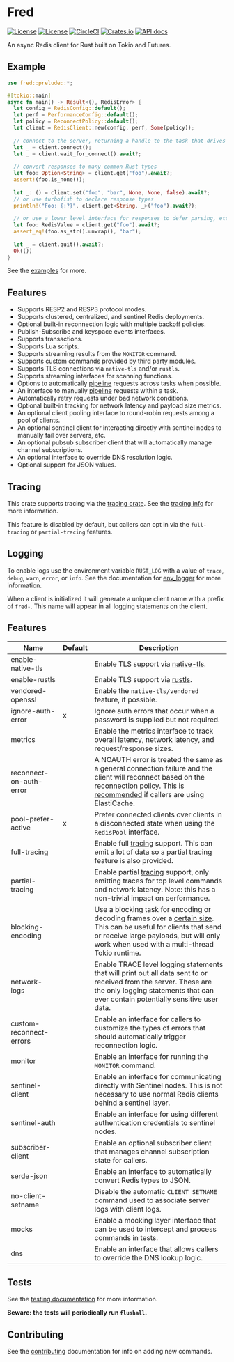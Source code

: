 Fred
====

[![License](https://img.shields.io/badge/license-MIT-blue.svg)](https://opensource.org/licenses/MIT)
[![License](https://img.shields.io/badge/License-Apache%202.0-blue.svg)](https://opensource.org/licenses/Apache-2.0)
[![CircleCI](https://circleci.com/gh/aembke/fred.rs/tree/main.svg?style=svg)](https://circleci.com/gh/aembke/fred.rs/tree/main)
[![Crates.io](https://img.shields.io/crates/v/fred.svg)](https://crates.io/crates/fred)
[![API docs](https://docs.rs/fred/badge.svg)](https://docs.rs/fred)

An async Redis client for Rust built on Tokio and Futures. 

## Example 

```rust
use fred::prelude::*;

#[tokio::main]
async fn main() -> Result<(), RedisError> {
  let config = RedisConfig::default();
  let perf = PerformanceConfig::default();
  let policy = ReconnectPolicy::default();
  let client = RedisClient::new(config, perf, Some(policy));
  
  // connect to the server, returning a handle to the task that drives the connection
  let _ = client.connect();
  let _ = client.wait_for_connect().await?;
 
  // convert responses to many common Rust types
  let foo: Option<String> = client.get("foo").await?;
  assert!(foo.is_none());
  
  let _: () = client.set("foo", "bar", None, None, false).await?;
  // or use turbofish to declare response types
  println!("Foo: {:?}", client.get<String, _>("foo").await?);
  
  // or use a lower level interface for responses to defer parsing, etc
  let foo: RedisValue = client.get("foo").await?;
  assert_eq!(foo.as_str().unwrap(), "bar");
  
  let _ = client.quit().await?;
  Ok(())
}
```

See the [examples](examples/README.md) for more.

## Features

* Supports RESP2 and RESP3 protocol modes.
* Supports clustered, centralized, and sentinel Redis deployments.
* Optional built-in reconnection logic with multiple backoff policies.
* Publish-Subscribe and keyspace events interfaces.
* Supports transactions.
* Supports Lua scripts. 
* Supports streaming results from the `MONITOR` command. 
* Supports custom commands provided by third party modules. 
* Supports TLS connections via `native-tls` and/or `rustls`.
* Supports streaming interfaces for scanning functions.
* Options to automatically [pipeline](https://redis.io/topics/pipelining) requests across tasks when possible.
* An interface to manually [pipeline](https://redis.io/topics/pipelining) requests within a task.
* Automatically retry requests under bad network conditions.
* Optional built-in tracking for network latency and payload size metrics.
* An optional client pooling interface to round-robin requests among a pool of clients.
* An optional sentinel client for interacting directly with sentinel nodes to manually fail over servers, etc.
* An optional pubsub subscriber client that will automatically manage channel subscriptions.
* An optional interface to override DNS resolution logic.
* Optional support for JSON values.

## Tracing

This crate supports tracing via the [tracing crate](https://github.com/tokio-rs/tracing). See the [tracing info](./src/trace/README.md) for more information.

This feature is disabled by default, but callers can opt in via the `full-tracing` or `partial-tracing` features.

## Logging

To enable logs use the environment variable `RUST_LOG` with a value of `trace`, `debug`, `warn`, `error`, or `info`. See the documentation for [env_logger](http://rust-lang-nursery.github.io/log/env_logger/) for more information.

When a client is initialized it will generate a unique client name with a prefix of `fred-`. This name will appear in all logging statements on the client.

## Features

| Name                    | Default | Description                                                                                                                                                                                                                                                                         |
|-------------------------|---------|-------------------------------------------------------------------------------------------------------------------------------------------------------------------------------------------------------------------------------------------------------------------------------------|
| enable-native-tls       |         | Enable TLS support via [native-tls](https://crates.io/crates/native-tls).                                                                                                                                                                                                           |
| enable-rustls           |         | Enable TLS support via [rustls](https://crates.io/crates/rustls).                                                                                                                                                                                                                   |
| vendored-openssl        |         | Enable the `native-tls/vendored` feature, if possible.                                                                                                                                                                                                                              |
| ignore-auth-error       | x       | Ignore auth errors that occur when a password is supplied but not required.                                                                                                                                                                                                         |
| metrics                 |         | Enable the metrics interface to track overall latency, network latency, and request/response sizes.                                                                                                                                                                                 |
| reconnect-on-auth-error |         | A NOAUTH error is treated the same as a general connection failure and the client will reconnect based on the reconnection policy. This is [recommended](https://github.com/StackExchange/StackExchange.Redis/issues/1273#issuecomment-651823824) if callers are using ElastiCache. |
| pool-prefer-active      | x       | Prefer connected clients over clients in a disconnected state when using the `RedisPool` interface.                                                                                                                                                                                 |
| full-tracing            |         | Enable full [tracing](./src/trace/README.md) support. This can emit a lot of data so a partial tracing feature is also provided.                                                                                                                                                    |
| partial-tracing         |         | Enable partial [tracing](./src/trace/README.md) support, only emitting traces for top level commands and network latency. Note: this has a non-trivial impact on performance.                                                                                                       |
| blocking-encoding       |         | Use a blocking task for encoding or decoding frames over a [certain size](./src/modules/globals.rs). This can be useful for clients that send or receive large payloads, but will only work when used with a multi-thread Tokio runtime.                                            |
| network-logs            |         | Enable TRACE level logging statements that will print out all data sent to or received from the server. These are the only logging statements that can ever contain potentially sensitive user data.                                                                                |
| custom-reconnect-errors |         | Enable an interface for callers to customize the types of errors that should automatically trigger reconnection logic.                                                                                                                                                              |
| monitor                 |         | Enable an interface for running the `MONITOR` command.                                                                                                                                                                                                                              |
| sentinel-client         |         | Enable an interface for communicating directly with Sentinel nodes. This is not necessary to use normal Redis clients behind a sentinel layer.                                                                                                                                      |
| sentinel-auth           |         | Enable an interface for using different authentication credentials to sentinel nodes.                                                                                                                                                                                               |
| subscriber-client       |         | Enable an optional subscriber client that manages channel subscription state for callers.                                                                                                                                                                                           |
| serde-json              |         | Enable an interface to automatically convert Redis types to JSON.                                                                                                                                                                                                                   |
| no-client-setname       |         | Disable the automatic `CLIENT SETNAME` command used to associate server logs with client logs.                                                                                                                                                                                      |
| mocks                   |         | Enable a mocking layer interface that can be used to intercept and process commands in tests.                                                                                                                                                                                       |
| dns                     |         | Enable an interface that allows callers to override the DNS lookup logic.                                                                                                                                                                                                           |

## Tests

See the [testing documentation](./tests/README.md) for more information.

**Beware: the tests will periodically run `flushall`.**

## Contributing 

See the [contributing](CONTRIBUTING.md) documentation for info on adding new commands.
